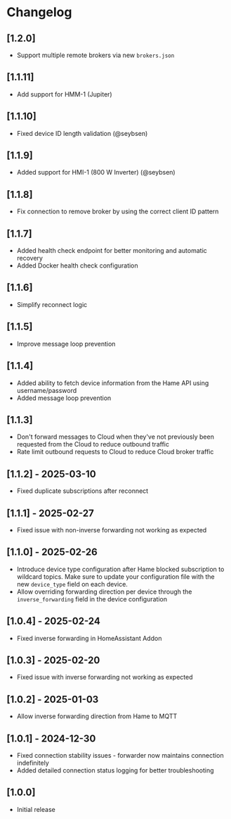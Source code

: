 # Changelog

## [1.2.0]
- Support multiple remote brokers via new `brokers.json`

## [1.1.11]
- Add support for HMM-1 (Jupiter)

## [1.1.10]
- Fixed device ID length validation (@seybsen)

## [1.1.9]
- Added support for HMI-1 (800 W Inverter) (@seybsen)

## [1.1.8]
- Fix connection to remove broker by using the correct client ID pattern

## [1.1.7]
- Added health check endpoint for better monitoring and automatic recovery
- Added Docker health check configuration

## [1.1.6]
- Simplify reconnect logic

## [1.1.5]
- Improve message loop prevention

## [1.1.4]
- Added ability to fetch device information from the Hame API using username/password
- Added message loop prevention

## [1.1.3]
- Don't forward messages to Cloud when they've not previously been requested from the Cloud to reduce outbound traffic
- Rate limit outbound requests to Cloud to reduce Cloud broker traffic

## [1.1.2] - 2025-03-10
- Fixed duplicate subscriptions after reconnect

## [1.1.1] - 2025-02-27
- Fixed issue with non-inverse forwarding not working as expected

## [1.1.0] - 2025-02-26
- Introduce device type configuration after Hame blocked subscription to wildcard topics. Make sure to update your configuration file with the new `device_type` field on each device.
- Allow overriding forwarding direction per device through the `inverse_forwarding` field in the device configuration

## [1.0.4] - 2025-02-24
- Fixed inverse forwarding in HomeAssistant Addon

## [1.0.3] - 2025-02-20
- Fixed issue with inverse forwarding not working as expected

## [1.0.2] - 2025-01-03
- Allow inverse forwarding direction from Hame to MQTT

## [1.0.1] - 2024-12-30
- Fixed connection stability issues - forwarder now maintains connection indefinitely
- Added detailed connection status logging for better troubleshooting

## [1.0.0]
- Initial release
